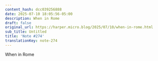 ```yaml
---
content_hash: dcc039256888
date: 2025-07-10 18:05:56-05:00
description: When in Rome
draft: false
original_url: https://harper.micro.blog/2025/07/10/when-in-rome.html
sub_title: Untitled
title: 'Note #274'
translationKey: note-274
---
```


When in Rome